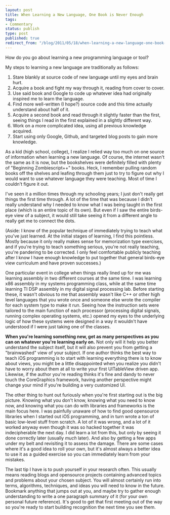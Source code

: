 ```yaml
---
layout: post
title: When Learning a New Language, One Book is Never Enough
tags:
- Commentary
status: publish
type: post
published: true
redirect_from: "/blog/2011/05/18/when-learning-a-new-language-one-book-is-never-enough.html"
---
```

How do you go about learning a new programming language or tool?

My steps to learning a new language are traditionally as follows:
<ol>
	<li>Stare blankly at source code of new language until my eyes and brain hurt.</li>
	<li>Acquire a book and fight my way through it, reading from cover to cover.</li>
	<li>Use said book and Google to code up whatever idea had originally inspired me to learn the language.</li>
	<li>Find more well-written (I hope?) source code and this time actually understand about half of it.</li>
	<li>Acquire a second book and read through it slightly faster than the first, seeing things I read in the first explained in a slightly different way.</li>
	<li>Work on a more complicated idea, using all previous knowledge acquired.</li>
	<li>Start using only Google, Github, and targeted blog posts to gain more knowledge.</li>
</ol>
As a kid (high school, college), I realize I relied way too much on one source of information when learning a new language. Of course, the internet wasn't the same as it is now, but the bookshelves were definitely filled with plenty of "Beginning Zombiescript++" books. Heck, I remember pulling random books off the shelves and leafing through them just to try to figure out why I would want to use whatever language they were teaching. Most of time I couldn't figure it out.

I've seen it a million times through my schooling years; I just don't really get things the first time through. A lot of the time that was because I didn't really understand why I needed to know what I was being taught in the first place (which is an entire topic of its own). But even if I saw the entire birds-eye view of a subject, it would still take seeing it from a different angle to really get me to connect the dots.

(Aside: I know of the popular technique of immediately trying to teach what you've just learned. At the initial stages of learning, I find this pointless. Mostly because it only really makes sense for memorization type exercises, and if you're trying to teach something serious, you're not really teaching, you're pandering to be corrected. I only feel comfortable publicly teaching after I know I have enough knowledge to put together that general birds-eye view curriculum and have proven successes.)

One particular event in college when things really lined up for me was learning assembly in two different courses at the same time. I was learning x86 assembly in my systems programming class, while at the same time learning TI DSP assembly in my digital signal processing lab. Before starting these, it wasn't obvious to me that assembly wasn't like C++ or other high level languages that you wrote once and someone else wrote the compiler for each system type to make it run. Seeing how the instruction sets were tailored to the main function of each processor (processing digital signals, running complex operating systems, etc.) opened my eyes to the underlying logic of how these systems were designed in a way it wouldn't have understood if I were just taking one of the classes.

<strong>When you're learning something new, get as many perspectives as you can on whatever you're learning early on.</strong> Not only will it help you better understand the subject itself, but it will also prevent you from getting a "brainwashed" view of your subject. If one author thinks the best way to teach iOS programming is to start with learning everything there is to know about views, you might be a little disappointed when you realize you didn't have to worry about them at all to write your first UITableView driven app. Likewise, if the author you're reading thinks it's fine and dandy to never touch the CoreGraphics framework, having another perspective might change your mind if you're building a very customized UI.

The other thing to hunt out furiously when you're first starting out is the big picture. Knowing what you don't know, knowing what you need to know now, and knowing what you can do with libraries and frameworks is the main focus here. I was painfully unaware of how to find good opensource libraries when I started out iOS programming, and in turn wrote a ton of basic low-level stuff from scratch. A lot of it was wrong, and a lot of it worked anyway even though it was so hacked together it was indecipherable the next day. I did learn a lot from this, but only by seeing it done correctly later (usually <em>much</em> later). And also by getting a few apps under my belt and revisiting it to assess the damage. There are some cases where it's a good idea to roll your own, but it's almost always a better idea to use it as a guided exercise so you can immediately learn from your mistakes.

The last tip I have is to push yourself in your research often. This usually means reading blogs and opensource projects containing advanced topics and problems about your chosen subject. You will almost certainly run into terms, algorithms, techniques, and ideas you will need to know in the future. Bookmark anything that jumps out at you, and maybe try to gather enough understanding to write a one paragraph summary of it (for your own personal future reference). It's good to get that first meeting out of the way so you're ready to start building recognition the next time you see them.
